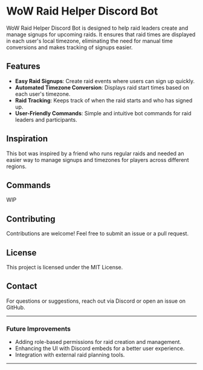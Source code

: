 # WoW Raid Helper Discord Bot

WoW Raid Helper Discord Bot is designed to help raid leaders create and manage signups for upcoming raids. It ensures that raid times are displayed in each user's local timezone, eliminating the need for manual time conversions and makes tracking of signups easier.

## Features

- **Easy Raid Signups**: Create raid events where users can sign up quickly.
- **Automated Timezone Conversion**: Displays raid start times based on each user's timezone.
- **Raid Tracking**: Keeps track of when the raid starts and who has signed up.
- **User-Friendly Commands**: Simple and intuitive bot commands for raid leaders and participants.

## Inspiration

This bot was inspired by a friend who runs regular raids and needed an easier way to manage signups and timezones for players across different regions.

## Commands

WIP

## Contributing

Contributions are welcome! Feel free to submit an issue or a pull request.

## License

This project is licensed under the MIT License.

## Contact

For questions or suggestions, reach out via Discord or open an issue on GitHub.

---

### Future Improvements
- Adding role-based permissions for raid creation and management.
- Enhancing the UI with Discord embeds for a better user experience.
- Integration with external raid planning tools.

---
